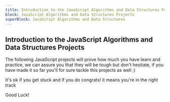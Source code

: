 ```yaml
---
title: Introduction to the JavaScript Algorithms and Data Structures Projects
block: JavaScript Algorithms and Data Structures Projects
superBlock: JavaScript Algorithms and Data Structures
---
```

## Introduction to the JavaScript Algorithms and Data Structures Projects

The following JavaScript projects will prove how much you have learn and practice, we can assure you that they will be tough but don't hesitate, if you have made it so far you'll for sure tackle this projects as well ;)

It's ok if you get stuck and if you do congrats! it means you're in the right track

Good Luck!
